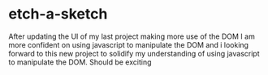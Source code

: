 # etch-a-sketch
After updating the UI of my last project making more use of the DOM I am more confident on using javascript to manipulate the DOM and i looking forward to this new project to solidify my understanding of using javascript to manipulate the DOM. Should be exciting